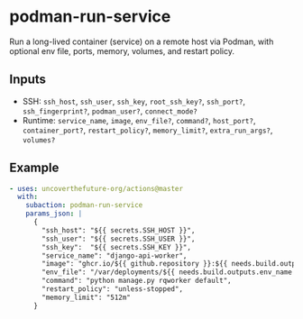 # podman-run-service

Run a long-lived container (service) on a remote host via Podman, with optional env file, ports, memory, volumes, and restart policy.

## Inputs
- SSH: `ssh_host`, `ssh_user`, `ssh_key`, `root_ssh_key?`, `ssh_port?`, `ssh_fingerprint?`, `podman_user?`, `connect_mode?`
- Runtime: `service_name`, `image`, `env_file?`, `command?`, `host_port?`, `container_port?`, `restart_policy?`, `memory_limit?`, `extra_run_args?`, `volumes?`

## Example
```yaml
- uses: uncoverthefuture-org/actions@master
  with:
    subaction: podman-run-service
    params_json: |
      {
        "ssh_host": "${{ secrets.SSH_HOST }}",
        "ssh_user": "${{ secrets.SSH_USER }}",
        "ssh_key":  "${{ secrets.SSH_KEY }}",
        "service_name": "django-api-worker",
        "image": "ghcr.io/${{ github.repository }}:${{ needs.build.outputs.image_tag }}",
        "env_file": "/var/deployments/${{ needs.build.outputs.env_name }}/${{ github.event.repository.name }}/.env",
        "command": "python manage.py rqworker default",
        "restart_policy": "unless-stopped",
        "memory_limit": "512m"
      }
```
